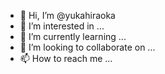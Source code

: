- 👋 Hi, I’m @yukahiraoka
- 👀 I’m interested in ...
- 🌱 I’m currently learning ...
- 💞️ I’m looking to collaborate on ...
- 📫 How to reach me ...

<!---
yukahiraoka/yukahiraoka is a ✨ special ✨ repository because its `README.md` (this file) appears on your GitHub profile.
You can click the Preview link to take a look at your changes.
--->
